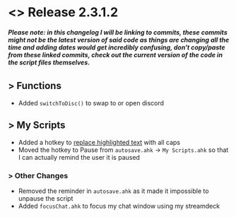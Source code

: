 # <> Release 2.3.1.2

###### **_Please note: in this changelog I will be linking to commits, these commits might not be the latest version of said code as things are changing all the time and adding dates would get incredibly confusing, don't copy/paste from these linked commits, check out the current version of the code in the script files themselves._**

## > Functions
- Added `switchToDisc()` to swap to or open discord

## > My Scripts
- Added a hotkey to [replace highlighted text](https://bit.ly/3ot2YiC) with all caps
- Moved the hotkey to Pause from `autosave.ahk` -> `My Scripts.ahk` so that I can actually remind the user it is paused

### > Other Changes
- Removed the reminder in `autosave.ahk` as it made it impossible to unpause the script
- Added `focusChat.ahk` to focus my chat window using my streamdeck